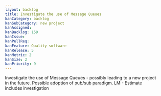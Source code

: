 ```yaml
---
layout: backlog
title: Investigate the use of Message Queues
kanCategory: backlog
kanSubCategory: new project
kanAssigned:
kanBacklog: 159
kanIssue:
kanPullReq:
kanFeature: Quality software
kanRelease: 5
kanMetric: 2
kanSize: 2
kanPriority: 9
---
```

Investigate the use of Message Queues - possibly leading to a new project in the future. Possible adoption of pub/sub paradigm. LM - Estimate includes investigation
